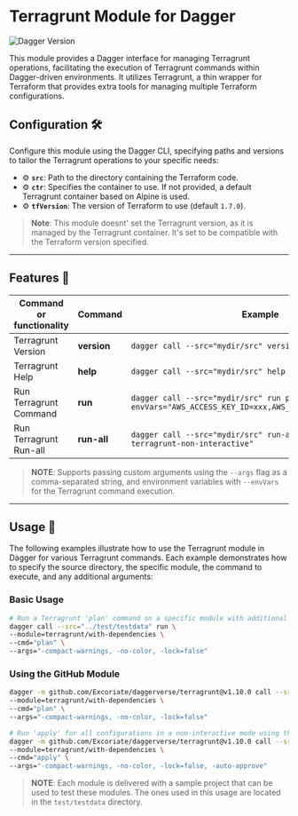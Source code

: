 # Terragrunt Module for Dagger

![Dagger Version](https://img.shields.io/badge/dagger%20version-%3E=0.10.0-0f0f19.svg?style=flat-square)

This module provides a Dagger interface for managing Terragrunt operations, facilitating the execution of Terragrunt commands within Dagger-driven environments. It utilizes Terragrunt, a thin wrapper for Terraform that provides extra tools for managing multiple Terraform configurations.

## Configuration 🛠️

Configure this module using the Dagger CLI, specifying paths and versions to tailor the Terragrunt operations to your specific needs:

* ⚙️ **`src`**: Path to the directory containing the Terraform code.
* ⚙️ **`ctr`**: Specifies the container to use. If not provided, a default Terragrunt container based on Alpine is used.
* ⚙️ **`tfVersion`**: The version of Terraform to use (default `1.7.0`).
> **Note**: This module doesnt' set the Terragrunt version, as it is managed by the Terragrunt container. It's set to be compatible with the Terraform version specified.

---

## Features 🎨

| Command or functionality | Command     | Example                                                                                              | Status |
|--------------------------|-------------|------------------------------------------------------------------------------------------------------|--------|
| Terragrunt Version       | **version** | `dagger call --src="mydir/src" version`                                                              | ✅      |
| Terragrunt Help          | **help**    | `dagger call --src="mydir/src" help`                                                                 | ✅      |
| Run Terragrunt Command   | **run**     | `dagger call --src="mydir/src" run plan --envVars="AWS_ACCESS_KEY_ID=xxx,AWS_SECRET_ACCESS_KEY=yyy"` | ✅      |
| Run Terragrunt Run-all   | **run-all** | `dagger call --src="mydir/src" run-all apply --args="--terragrunt-non-interactive"`                  | ✅      |

> **NOTE**: Supports passing custom arguments using the `--args` flag as a comma-separated string, and environment variables with `--envVars` for the Terragrunt command execution.

---

## Usage 🚀

The following examples illustrate how to use the Terragrunt module in Dagger for various Terragrunt commands. Each example demonstrates how to specify the source directory, the specific module, the command to execute, and any additional arguments:

### Basic Usage

```bash
# Run a Terragrunt 'plan' command on a specific module with additional arguments
dagger call --src="../test/testdata" run \
--module=terragrunt/with-dependencies \
--cmd="plan" \
--args="-compact-warnings, -no-color, -lock=false"
```

### Using the GitHub Module
```bash
dagger -m github.com/Excoriate/daggerverse/terragrunt@v1.10.0 call --src="../test/testdata" run \
--module=terragrunt/with-dependencies \
--cmd="plan" \
--args="-compact-warnings, -no-color, -lock=false"

# Run 'apply' for all configurations in a non-interactive mode using the GitHub module
dagger -m github.com/Excoriate/daggerverse/terragrunt@v1.10.0 call --src="../test/testdata" run-all \
--module=terragrunt/with-dependencies \
--cmd="apply" \
--args="-compact-warnings, -no-color, -lock=false, -auto-approve"
```

>**NOTE**: Each module is delivered with a sample project that can be used to test these modules. The ones used in this usage are located in the `test/testdata` directory.
